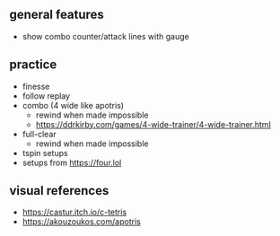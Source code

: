 ## general features

- show combo counter/attack lines with gauge

## practice

- finesse
- follow replay
- combo (4 wide like apotris)
  - rewind when made impossible
  - <https://ddrkirby.com/games/4-wide-trainer/4-wide-trainer.html>
- full-clear
  - rewind when made impossible
- tspin setups
- setups from <https://four.lol>

## visual references
- <https://castur.itch.io/c-tetris>
- <https://akouzoukos.com/apotris>
